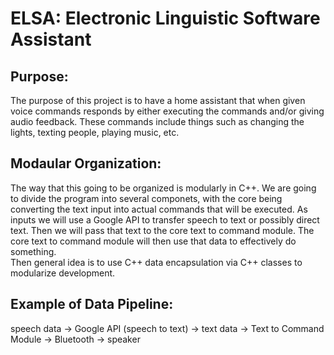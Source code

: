 # ELSA: Electronic Linguistic Software Assistant

## Purpose:
The purpose of this project is to have a home assistant that when given voice
commands responds by either executing the commands and/or giving audio 
feedback. These commands include things such as changing the lights, texting
people, playing music, etc. 

## Modaular Organization: 
The way that this going to be organized is modularly in C++. We are going to
divide the program into several componets, with the core being converting the
text input into actual commands that will be executed. As inputs we will use
a Google API to transfer speech to text or possibly direct text. Then we will
pass that text to the core text to command module. The core text to command 
module will then use that data to effectively do something.  
Then general idea is to use C++ data encapsulation via C++ classes to 
modularize development. 

## Example of Data Pipeline:
speech data -> Google API (speech to text) -> text data -> 
Text to Command Module -> Bluetooth -> speaker


